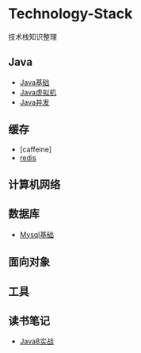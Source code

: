 # Technology-Stack
技术栈知识整理

## Java
   - [Java基础](./Java/Java基础.md)
   - [Java虚拟机](./Java/Java虚拟机.md)
   - [Java并发](./Java/Java并发.md)
   
## 缓存
   - [caffeine]
   - [redis](./缓存/redis.md)

## 计算机网络


## 数据库
   - [Mysql基础](./数据库/Mysql基础.md)

## 面向对象


## 工具


## 读书笔记
   - [Java8实战](./读书笔记/Java8实战.md) 
